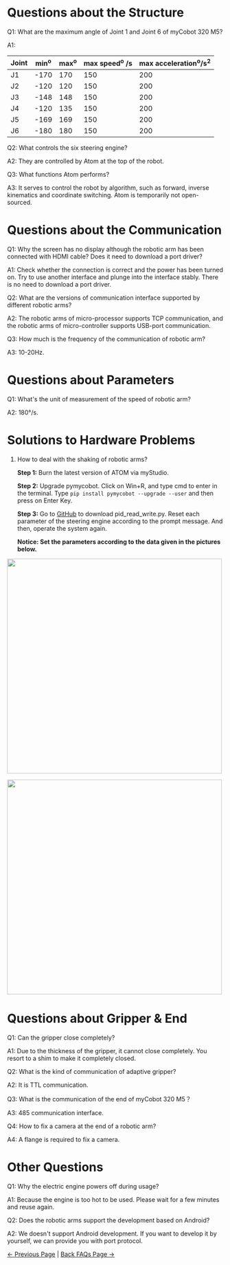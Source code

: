 # Questions about the Structure

Q1:  What are the maximum angle of Joint 1 and Joint 6 of myCobot 320 M5?

A1:

| Joint | min<sup>o</sup>  | max<sup>o</sup>  | max speed<sup>o</sup> /s| max acceleration<sup>o</sup>/s<sup>2</sup>|
| ----- | ---- | ---- | ------------ | ------------ |
| J1    | -170 | 170  | 150          | 200          |
| J2    | -120 | 120  | 150          | 200          |
| J3    | -148 | 148  | 150          | 200          |
| J4    | -120 | 135  | 150          | 200          |
| J5    | -169 | 169  | 150          | 200          |
| J6    | -180 | 180  | 150          | 200          |



Q2: What controls the six steering engine?

A2: They are controlled by Atom at the top of the robot.



Q3: What functions Atom performs?

A3: It serves to control the robot by algorithm, such as forward, inverse kinematics and coordinate switching. Atom is temporarily not open-sourced.

# Questions about the Communication

Q1: Why the screen has no display although the robotic arm has been connected with HDMI cable? Does it need to download a port driver?

A1: Check whether the connection is correct and the power has been turned on. Try to use another interface and plunge into the interface stably. There is no need to download a port driver.

Q2: What are the versions of communication interface supported by different robotic arms?

A2: The robotic arms of micro-processor supports TCP communication, and the robotic arms of micro-controller supports USB-port communication.

Q3: How much is the frequency of the communication of robotic arm?

A3: 10-20Hz.



# Questions about Parameters

Q1: What's the unit of measurement of the speed of robotic arm?

A2: 180°/s.



# Solutions to Hardware Problems

1. How to deal with the shaking of robotic arms?

   **Step 1:** Burn the latest version of ATOM via myStudio.

   **Step 2:** Upgrade pymycobot. Click on Win+R, and type cmd to enter in the terminal. Type `pip install pymycobot --upgrade --user` and then press on Enter Key.

   **Step 3:** Go to [GitHub](https://github.com/elephantrobotics/pymycobot/tree/main/demo) to download pid_read_write.py. Reset each parameter of the steering engine according to the prompt message. And then, operate the system again.

   **Notice:  Set the parameters according to the data given in the pictures below.**



<img src =../../resources/3-UserNotes/14-IssueFAQ/参数.png
width ="500"  align = "center">





<img src =../../resources/3-UserNotes/14-IssueFAQ/mycobot_pro320.png
width ="500"  align = "center">

# Questions about Gripper & End

Q1: Can the gripper close completely?

A1: Due to the thickness of the gripper, it cannot close completely. You resort to a shim to make it completely closed.

Q2: What is the kind of communication of adaptive gripper?

A2: It is TTL communication.

Q3: What is the communication of the end of myCobot 320 M5？

A3: 485 communication interface.

Q4: How to fix a camera at the end of a robotic arm?

A4: A flange is required to fix a camera.

# Other Questions

Q1: Why the electric engine powers off during usage?

A1: Because the engine is too hot to be used. Please wait for a few minutes and reuse again.

Q2: Does the robotic arms support the development based on Android?

A2: We doesn't support Android development. If you want to develop it by yourself, we can provide you with port protocol.



[← Previous Page](./2_software.md) | [Back FAQs Page →](../4-FAQ/3.2_320_M5_userNotes.md)